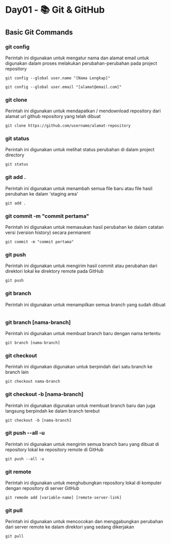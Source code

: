 # Day01 - 📚 Git & GitHub

## Basic Git Commands

### git config

Perintah ini digunakan untuk mengatur nama dan alamat email untuk digunakan dalam proses melakukan perubahan-perubahan pada project repository

```git
git config --global user.name "[Nama Lengkap]"
```

```git
git config --global user.email "[alamat@email.com]"
```

### git clone

Perintah ini digunakan untuk mendapatkan / mendownload repository dari alamat url github repository yang telah dibuat


```git
git clone https://github.com/username/alamat-repository
```

### git status

Perintah ini digunakan untuk melihat status perubahan di dalam project directory


```git
git status
```

### git add .

Perintah ini digunakan untuk menambah semua file baru atau file hasil perubahan ke dalam 'staging area'

```git
git add .
```

### git commit -m "commit pertama"

Perintah ini digunakan untuk memasukan hasil perubahan ke dalam catatan versi (version history) secara permanent

```git
git commit -m "commit pertama"
```


### git push

Perintah ini digunakan untuk mengirim hasil commit atau perubahan dari direktori lokal ke direktory remote pada GitHub

```git
git push
```

### git branch

Perintah ini digunakan untuk menampilkan semua branch yang sudah dibuat

```git

```

### git branch [nama-branch]

Perintah ini digunakan untuk membuat branch baru dengan nama tertentu

```git
git branch [nama-branch]
```

### git checkout

Perintah ini digunakan digunakan untuk berpindah dari satu branch ke branch lain

```git
git checkout nama-branch
```

### git checkout -b [nama-branch]

Perintah ini digunakan digunakan untuk membuat branch baru dan juga langsung berpindah ke dalam branch terebut

```git
git checkout -b [nama-branch]
```

### git push --all -u

Perintah ini digunakan untuk mengirim semua branch baru yang dibuat di repository lokal ke repository remote di GitHub

```git
git push --all -u
```

### git remote

Perintah ini digunakan untuk menghubungkan repository lokal di komputer dengan repository di server GitHub

```git
git remode add [variable-name] [remote-server-link]
```

### git pull

Perintah ini digunakan untuk mencocokan dan menggabungkan perubahan dari server remote ke dalam direktori yang sedang dikerjakan

```git
git pull
```